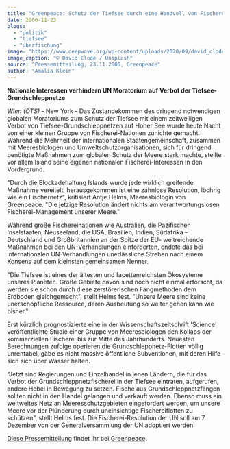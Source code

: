 ```yaml
---
title: "Greenpeace: Schutz der Tiefsee durch eine Handvoll von Fischerei-Nationen vereitelt"
date: 2006-11-23
blogs: 
  - "politik"
  - "tiefsee"
  - "überfischung"
image: "https://www.deepwave.org/wp-content/uploads/2020/09/david_clode_trawler_schleppnetz_grundschleppnetz_boot.jpg"
image_caption: "© David Clode / Unsplash"
source: "Pressemitteilung, 23.11.2006, Greenpeace"
author: "Amalia Klein"
---
```


**Nationale Interessen verhindern UN Moratorium auf Verbot der Tiefsee-Grundschleppnetze**

_Wien (OTS)_ - New York - Das Zustandekommen des dringend notwendigen globalen Moratoriums zum Schutz der Tiefsee mit einem zeitweiligen Verbot von Tiefsee-Grundschleppnetzen auf Hoher See wurde heute Nacht von einer kleinen Gruppe von Fischerei-Nationen zunichte gemacht. Während die Mehrheit der internationalen Staatengemeinschaft, zusammen mit Meeresbiologen und Umweltschutzorganisationen, sich für dringend benötigte Maßnahmen zum globalen Schutz der Meere stark machte, stellte vor allem Island seine eigenen nationalen Fischerei-Interessen in den Vordergrund.

"Durch die Blockadehaltung Islands wurde jede wirklich greifende Maßnahme vereitelt, herausgekommen ist eine zahnlose Resolution, löchrig wie ein Fischernetz", kritisiert Antje Helms, Meeresbiologin von Greenpeace. "Die jetzige Resolution ändert nichts am verantwortungslosen Fischerei-Management unserer Meere."

Während große Fischereinationen wie Australien, die Pazifischen Inselstaaten, Neuseeland, die USA, Brasilien, Indien, Südafrika -Deutschland und Großbritannien an der Spitze der EU- weitreichende Maßnahmen bei den UN-Verhandlungen einforderten, endete das bei internationalen UN-Verhandlungen unerlässliche Streben nach einem Konsens auf dem kleinsten gemeinsamen Nenner.

"Die Tiefsee ist eines der ältesten und facettenreichsten Ökosysteme unseres Planeten. Große Gebiete davon sind noch nicht einmal erforscht, da werden sie schon durch diese zerstörerischen Fangmethoden dem Erdboden gleichgemacht", stellt Helms fest. "Unsere Meere sind keine unerschöpfliche Ressource, deren Ausbeutung so weiter gehen kann wie bisher."

Erst kürzlich prognostizierte eine in der Wissenschaftszeitschrift 'Science' veröffentlichte Studie einer Gruppe von Meeresbiologen den Kollaps der kommerziellen Fischerei bis zur Mitte des Jahrhunderts. Neuesten Berechnungen zufolge operieren die Grundschleppnetz-Flotten völlig unrentabel, gäbe es nicht massive öffentliche Subventionen, mit deren Hilfe sich sich über Wasser halten.

"Jetzt sind Regierungen und Einzelhandel in jenen Ländern, die für das Verbot der Grundschleppnetzfischerei in der Tiefsee eintraten, aufgerufen, andere Hebel in Bewegung zu setzen. Fische aus Grundschleppnetzfängen sollten nicht in den Handel gelangen und verkauft werden. Ebenso muss ein weltweites Netz an Meeresschutzgebieten eingefordert werden, um unsere Meere vor der Plünderung durch uneinsichtige Fischereiflotten zu schützen", stellt Helms fest. Die Fischerei-Resolution der UN soll am 7. Dezember von der Generalversammlung der UN adoptiert werden.

[Diese Pressemitteilung](https://www.ots.at/presseaussendung/OTS_20061123_OTS0117/greenpeace-schutz-der-tiefsee-durch-eine-handvoll-von-fischerei-nationen-vereitelt) findet ihr bei [Greenpeace](https://www.greenpeace.de/).
